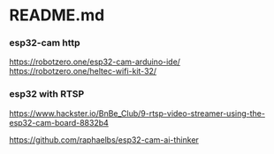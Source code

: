 # README.md

### esp32-cam http
https://robotzero.one/esp32-cam-arduino-ide/
https://robotzero.one/heltec-wifi-kit-32/


### esp32 with RTSP
https://www.hackster.io/BnBe_Club/9-rtsp-video-streamer-using-the-esp32-cam-board-8832b4

https://github.com/raphaelbs/esp32-cam-ai-thinker
